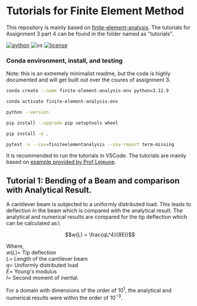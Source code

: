 # Tutorials for Finite Element Method

This repository is mainly based on [finite-element-analysis](https://github.com/Lejeune-Lab-Graduate-Course-Materials/finite-element-analysis). The tutorials for Assignment 3 part 4 can be found in the folder named as "tutorials".

[![python](https://img.shields.io/badge/python-3.12-blue.svg)](https://www.python.org/)
![os](https://img.shields.io/badge/os-ubuntu%20|%20macos%20|%20windows-blue.svg)
[![license](https://img.shields.io/badge/license-MIT-green.svg)](https://github.com/sandialabs/sibl#license)


### Conda environment, install, and testing

Note: this is an extremely minimalist readme, but the code is highly documented and will get built out over the coures of assignment 3.

```bash
conda create --name finite-element-analysis-env python=3.12.9
```

```bash
conda activate finite-element-analysis-env
```

```bash
python --version
```

```bash
pip install --upgrade pip setuptools wheel
```

```bash
pip install -e .
```

```bash
pytest -v --cov=finiteelementanalysis --cov-report term-missing
```

It is recommended to run the tutorials in VSCode. The tutorials are mainly based on [example provided by Prof Lejeune](https://github.com/Lejeune-Lab-Graduate-Course-Materials/finite-element-analysis/blob/main/tutorials/full_code_example_2.py).

## Tutorial 1: Bending of a Beam and comparison with Analytical Result.

A cantilever beam is subjected to a uniformly distributed load. This leads to deflection in the beam which is compared with the analytical result. The analytical and numerical results are compared for the tip deflection which can be calculated as:\

$$w(L) = \frac{qL^4}{8EI}$$

Where,\
$w(L) =$ Tip deflection\
$L =$ Length of the cantilever beam\
$q =$ Uniformly distributed load\
$E =$ Young's modulus\
$I =$ Second moment of inertia\

For a domain with dimensions of the order of $10^1$, the analytical and numerical results were within the order of $10^{-3}$.
